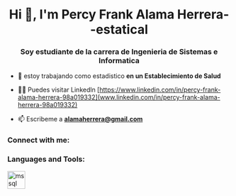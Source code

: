 <h1 align="center">Hi 👋, I'm Percy Frank Alama Herrera--estatical</h1>
<h3 align="center">Soy estudiante de la carrera de Ingenieria de Sistemas e Informatica</h3>

- 🔭 estoy trabajando como estadistico **en un Establecimiento de Salud**

- 👨‍💻 Puedes visitar Linkedln [https://www.linkedin.com/in/percy-frank-alama-herrera-98a019332](www.linkedin.com/in/percy-frank-alama-herrera-98a019332)

- 📫 Escribeme a **alamaherrera@gmail.com**

<h3 align="left">Connect with me:</h3>
<p align="left">
</p>

<h3 align="left">Languages and Tools:</h3>
<p align="left"> <a href="https://www.microsoft.com/en-us/sql-server" target="_blank" rel="noreferrer"> <img src="https://www.svgrepo.com/show/303229/microsoft-sql-server-logo.svg" alt="mssql" width="40" height="40"/> </a> </p>

